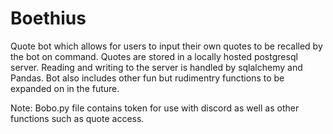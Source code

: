# Boethius
Quote bot which allows for users to input their own quotes to be recalled by the bot on command. Quotes are stored in a locally hosted postgresql server. Reading and writing to the server is handled by sqlalchemy and Pandas. Bot also includes other fun but rudimentry functions to be expanded on in the future.

Note: Bobo.py file contains token for use with discord as well as other functions such as quote access.
